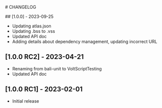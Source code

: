 # CHANGELOG

## [1.0.0] - 2023-09-25

- Updating atlas.json
- Updating .bss to .vss
- Updated API doc
- Adding details about dependency management, updating incorrect URL

## [1.0.0 RC2] - 2023-04-21

- Renaming from bali-unit to VoltScriptTesting
- Updated API doc

## [1.0.0 RC1] - 2023-02-01

- Initial release